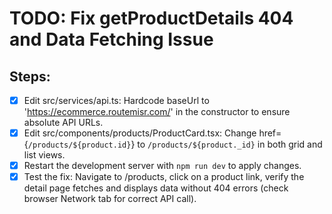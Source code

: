 # TODO: Fix getProductDetails 404 and Data Fetching Issue

## Steps:
- [x] Edit src/services/api.ts: Hardcode baseUrl to 'https://ecommerce.routemisr.com/' in the constructor to ensure absolute API URLs.
- [x] Edit src/components/products/ProductCard.tsx: Change href={`/products/${product.id}`} to `/products/${product._id}` in both grid and list views.
- [x] Restart the development server with `npm run dev` to apply changes.
- [x] Test the fix: Navigate to /products, click on a product link, verify the detail page fetches and displays data without 404 errors (check browser Network tab for correct API call).
